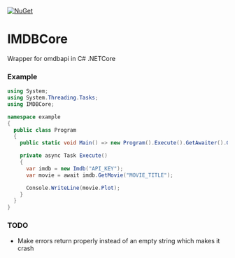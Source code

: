 [![NuGet](https://img.shields.io/nuget/v/IMDBCore.svg?style=flat-square)](https://www.nuget.org/packages/IMDBCore/)

# IMDBCore
Wrapper for omdbapi in C# .NETCore

### Example
```cs
using System;
using System.Threading.Tasks;
using IMDBCore;

namespace example
{
  public class Program
  {
    public static void Main() => new Program().Execute().GetAwaiter().GetResult();

    private async Task Execute()
    {
      var imdb = new Imdb("API_KEY");
      var movie = await imdb.GetMovie("MOVIE_TITLE");

      Console.WriteLine(movie.Plot);
    }
  }
}
```

### TODO
- Make errors return properly instead of an empty string which makes it crash